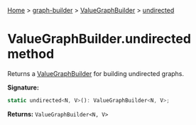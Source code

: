 [Home](./index) &gt; [graph-builder](./graph-builder.md) &gt; [ValueGraphBuilder](./graph-builder.valuegraphbuilder.md) &gt; [undirected](./graph-builder.valuegraphbuilder.undirected.md)

# ValueGraphBuilder.undirected method

Returns a [ValueGraphBuilder](./graph-builder.valuegraphbuilder.md) for building undirected graphs.

**Signature:**
```javascript
static undirected<N, V>(): ValueGraphBuilder<N, V>;
```
**Returns:** `ValueGraphBuilder<N, V>`

